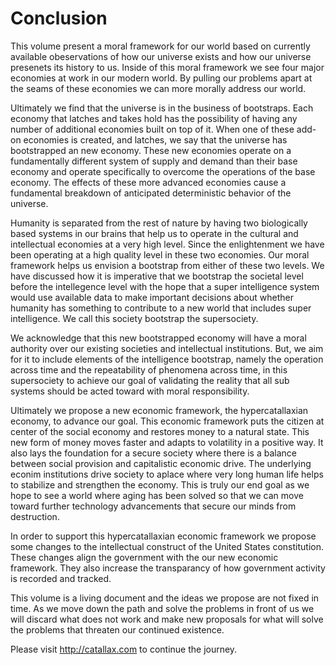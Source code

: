 
# Conclusion

This volume present a moral framework for our world based on currently available obeservations of how our universe exists and how our universe presenets its history to us.  Inside of this moral framework we see four major economies at work in our modern world.  By pulling our problems apart at the seams of these economies we can more morally address our world.

Ultimately we find that the universe is in the business of bootstraps.  Each economy that latches and takes hold has the possibility of having any number of additional economies built on top of it.  When one of these add-on economies is created, and latches, we say that the universe has bootstrapped an new economy.  These new economies operate on a fundamentally different system of supply and demand than their base economy and operate specifically to overcome the operations of the base economy.  The effects of these more advanced economies cause a fundamental breakdown of anticipated deterministic behavior of the universe.

Humanity is separated from the rest of nature by having two biologically based systems in our brains that help us to operate in the cultural and intellectual economies at a very high level.  Since the enlightenment we have been operating at a high quality level in these two economies.  Our moral framework helps us envision a bootstrap from either of these two levels.  We have discussed how it is imperative that we bootstrap the societal level before the intellegence level with the hope that a super intelligence system would use available data to make important decisions about whether humanity has something to contribute to a new world that includes super intelligence.  We call this society bootstrap the supersociety.

We acknowledge that this new bootstrapped economy will have a moral authority over our existing societies and intellectual institutions. But, we aim for it to include elements of the intelligence bootstrap, namely the operation across time and the repeatability of phenomena across time, in this supersociety to achieve our goal of validating the reality that all sub systems should be acted toward with moral responsibility.

Ultimately we propose a new economic framework, the hypercatallaxian economy, to advance our goal.  This economic framework puts the citizen at center of the social economy and restores money to a natural state.  This new form of money moves faster and adapts to volatility in a positive way.  It also lays the foundation for a secure society where there is a balance between social provision and capitalistic economic drive.  The underlying econim institutions drive society to aplace where very long human life helps to stabilize and strengthen the economy.  This is truly our end goal as we hope to see a world where aging has been solved so that we can move toward further technology advancements that secure our minds from destruction.

In order to support this hypercatallaxian economic framework we propose some changes to the intellectual construct of the United States constitution.  These changes align the government with the our new economic framework.  They also increase the transparancy of how government activity is recorded and tracked.

This volume is a living document and the ideas we propose are not fixed in time.  As we move down the path and solve the problems in front of us we will discard what does not work and make new proposals for what will solve the problems that threaten our continued existence.

Please visit http://catallax.com to continue the journey.





